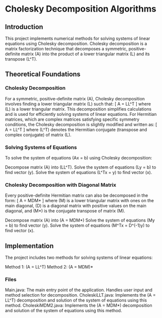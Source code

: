 # Cholesky Decomposition Algorithms
## Introduction
This project implements numerical methods for solving systems of linear equations using Cholesky decomposition. Cholesky decomposition is a matrix factorization technique that decomposes a symmetric, positive-definite matrix (A) into the product of a lower triangular matrix (L) and its transpose (L^T).
## Theoretical Foundations
### Cholesky Decomposition
For a symmetric, positive-definite matrix (A), Cholesky decomposition involves finding a lower triangular matrix (L) such that:
[ A = LL^T ]
where (L) is a lower triangular matrix. This decomposition simplifies calculations and is used for efficiently solving systems of linear equations.
For Hermitian matrices, which are complex matrices satisfying specific symmetry conditions, the Cholesky decomposition is slightly modified and written as:
[ A = LL^T ]
where (L^T) denotes the Hermitian conjugate (transpose and complex conjugate) of matrix (L).
### Solving Systems of Equations
To solve the system of equations (Ax = b) using Cholesky decomposition:

Decompose matrix (A) into (LL^T).
Solve the system of equations (Ly = b) to find vector (y).
Solve the system of equations (L^Tx = y) to find vector (x).

### Cholesky Decomposition with Diagonal Matrix
Every positive-definite Hermitian matrix can also be decomposed in the form:
[ A = MDM* ]
where (M) is a lower triangular matrix with ones on the main diagonal, (D) is a diagonal matrix with positive values on the main diagonal, and (M*) is the conjugate transpose of matrix (M).

Decompose matrix (A) into (A = MDM*)
Solve the system of equations (My = b) to find vector (y).
Solve the system of equations (M^Tx = D^(-1)y) to find vector (x).

## Implementation
The project includes two methods for solving systems of linear equations:

Method 1: (A = LL^T)
Method 2: (A = MDM)*

### Files

Main.java: The main entry point of the application. Handles user input and method selection for decomposition.
CholeskiLLT.java: Implements the (A = LL^T) decomposition and solution of the system of equations using this method.
CholeskiMDM2.java: Implements the (A = MDM*) decomposition and solution of the system of equations using this method.
